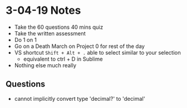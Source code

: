 # 3-04-19 Notes
- Take the 60 questions 40 mins quiz
- Take the written assessment
- Do 1 on 1
- Go on a Death March on Project 0 for rest of the day
- VS shortcut `Shift + Alt + .` able to select similar to your selection
	- equivalent to ctrl + D in Sublime
- Nothing else much really

## Questions
- cannot implicitly convert type 'decimal?' to 'decimal'